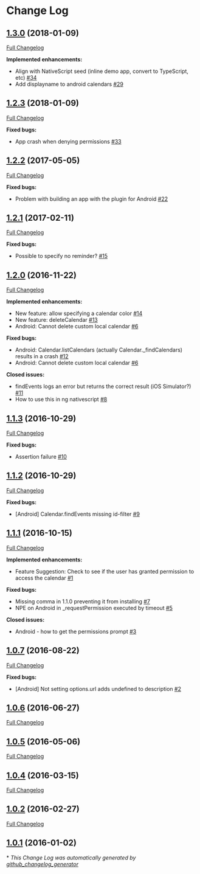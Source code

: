 # Change Log

## [1.3.0](https://github.com/EddyVerbruggen/nativescript-calendar/tree/1.3.0) (2018-01-09)
[Full Changelog](https://github.com/EddyVerbruggen/nativescript-calendar/compare/1.2.3...1.3.0)

**Implemented enhancements:**

- Align with NativeScript seed (inline demo app, convert to TypeScript, etc) [\#34](https://github.com/EddyVerbruggen/nativescript-calendar/issues/34)
- Add displayname to android calendars [\#29](https://github.com/EddyVerbruggen/nativescript-calendar/pull/29)


## [1.2.3](https://github.com/EddyVerbruggen/nativescript-calendar/tree/1.2.3) (2018-01-09)
[Full Changelog](https://github.com/EddyVerbruggen/nativescript-calendar/compare/1.2.2...1.2.3)

**Fixed bugs:**

- App crash when denying permissions [\#33](https://github.com/EddyVerbruggen/nativescript-calendar/issues/33)


## [1.2.2](https://github.com/EddyVerbruggen/nativescript-calendar/tree/1.2.2) (2017-05-05)
[Full Changelog](https://github.com/EddyVerbruggen/nativescript-calendar/compare/1.2.1...1.2.2)

**Fixed bugs:**

- Problem with building an app with the plugin for Android [\#22](https://github.com/EddyVerbruggen/nativescript-calendar/issues/22)

## [1.2.1](https://github.com/EddyVerbruggen/nativescript-calendar/tree/1.2.1) (2017-02-11)
[Full Changelog](https://github.com/EddyVerbruggen/nativescript-calendar/compare/1.2.0...1.2.1)

**Fixed bugs:**

- Possible to specify no reminder? [\#15](https://github.com/EddyVerbruggen/nativescript-calendar/issues/15)

## [1.2.0](https://github.com/EddyVerbruggen/nativescript-calendar/tree/1.2.0) (2016-11-22)
[Full Changelog](https://github.com/EddyVerbruggen/nativescript-calendar/compare/1.1.3...1.2.0)

**Implemented enhancements:**

- New feature: allow specifying a calendar color [\#14](https://github.com/EddyVerbruggen/nativescript-calendar/issues/14)
- New feature: deleteCalendar [\#13](https://github.com/EddyVerbruggen/nativescript-calendar/issues/13)
- Android: Cannot delete custom local calendar [\#6](https://github.com/EddyVerbruggen/nativescript-calendar/issues/6)

**Fixed bugs:**

- Android: Calendar.listCalendars \(actually Calendar.\_findCalendars\) results in a crash [\#12](https://github.com/EddyVerbruggen/nativescript-calendar/issues/12)
- Android: Cannot delete custom local calendar [\#6](https://github.com/EddyVerbruggen/nativescript-calendar/issues/6)

**Closed issues:**

- findEvents logs an error but returns the correct result \(iOS Simulator?\) [\#11](https://github.com/EddyVerbruggen/nativescript-calendar/issues/11)
- How to use this in ng nativescript [\#8](https://github.com/EddyVerbruggen/nativescript-calendar/issues/8)

## [1.1.3](https://github.com/EddyVerbruggen/nativescript-calendar/tree/1.1.3) (2016-10-29)
[Full Changelog](https://github.com/EddyVerbruggen/nativescript-calendar/compare/1.1.2...1.1.3)

**Fixed bugs:**

- Assertion failure [\#10](https://github.com/EddyVerbruggen/nativescript-calendar/issues/10)

## [1.1.2](https://github.com/EddyVerbruggen/nativescript-calendar/tree/1.1.2) (2016-10-29)
[Full Changelog](https://github.com/EddyVerbruggen/nativescript-calendar/compare/1.1.1...1.1.2)

**Fixed bugs:**

- \[Android\] Calendar.findEvents missing id-filter [\#9](https://github.com/EddyVerbruggen/nativescript-calendar/issues/9)

## [1.1.1](https://github.com/EddyVerbruggen/nativescript-calendar/tree/1.1.1) (2016-10-15)
[Full Changelog](https://github.com/EddyVerbruggen/nativescript-calendar/compare/1.0.7...1.1.1)

**Implemented enhancements:**

- Feature Suggestion: Check to see if the user has granted permission to access the calendar [\#1](https://github.com/EddyVerbruggen/nativescript-calendar/issues/1)

**Fixed bugs:**

- Missing comma in 1.1.0 preventing it from installing [\#7](https://github.com/EddyVerbruggen/nativescript-calendar/issues/7)
- NPE on Android in \_requestPermission executed by timeout [\#5](https://github.com/EddyVerbruggen/nativescript-calendar/issues/5)

**Closed issues:**

- Android - how to get the permissions prompt [\#3](https://github.com/EddyVerbruggen/nativescript-calendar/issues/3)

## [1.0.7](https://github.com/EddyVerbruggen/nativescript-calendar/tree/1.0.7) (2016-08-22)
[Full Changelog](https://github.com/EddyVerbruggen/nativescript-calendar/compare/1.0.6...1.0.7)

**Fixed bugs:**

- \[Android\] Not setting options.url adds undefined to description [\#2](https://github.com/EddyVerbruggen/nativescript-calendar/issues/2)

## [1.0.6](https://github.com/EddyVerbruggen/nativescript-calendar/tree/1.0.6) (2016-06-27)
[Full Changelog](https://github.com/EddyVerbruggen/nativescript-calendar/compare/1.0.5...1.0.6)

## [1.0.5](https://github.com/EddyVerbruggen/nativescript-calendar/tree/1.0.5) (2016-05-06)
[Full Changelog](https://github.com/EddyVerbruggen/nativescript-calendar/compare/1.0.4...1.0.5)

## [1.0.4](https://github.com/EddyVerbruggen/nativescript-calendar/tree/1.0.4) (2016-03-15)
[Full Changelog](https://github.com/EddyVerbruggen/nativescript-calendar/compare/1.0.2...1.0.4)

## [1.0.2](https://github.com/EddyVerbruggen/nativescript-calendar/tree/1.0.2) (2016-02-27)
[Full Changelog](https://github.com/EddyVerbruggen/nativescript-calendar/compare/1.0.1...1.0.2)

## [1.0.1](https://github.com/EddyVerbruggen/nativescript-calendar/tree/1.0.1) (2016-01-02)


\* *This Change Log was automatically generated by [github_changelog_generator](https://github.com/skywinder/Github-Changelog-Generator)*